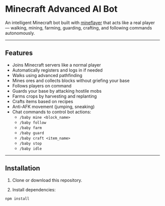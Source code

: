 # Minecraft Advanced AI Bot

An intelligent Minecraft bot built with [mineflayer](https://github.com/PrismarineJS/mineflayer) that acts like a real player — walking, mining, farming, guarding, crafting, and following commands autonomously.

---

## Features

- Joins Minecraft servers like a normal player
- Automatically registers and logs in if needed
- Walks using advanced pathfinding
- Mines ores and collects blocks without griefing your base
- Follows players on command
- Guards your base by attacking hostile mobs
- Farms crops by harvesting and replanting
- Crafts items based on recipes
- Anti-AFK movement (jumping, sneaking)
- Chat commands to control bot actions:
  - `/baby mine <block_name>`
  - `/baby follow`
  - `/baby farm`
  - `/baby guard`
  - `/baby craft <item_name>`
  - `/baby stop`
  - `/baby idle`
  
---

## Installation

1. Clone or download this repository.

2. Install dependencies:

```bash
npm install
